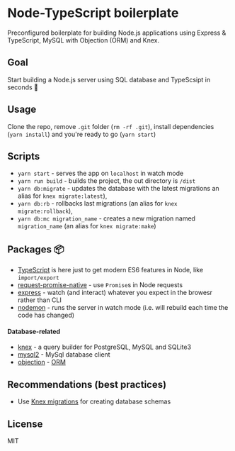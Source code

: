 # Node-TypeScript boilerplate

Preconfigured boilerplate for building Node.js applications using Express & TypeScript, MySQL with Objection (ORM) and Knex.

## Goal

Start building a Node.js server using SQL database and TypeScsipt in seconds 🎉

## Usage

Clone the repo, remove `.git` folder (`rm -rf .git`), install dependencies (`yarn install`) and you're ready to go (`yarn start`)

## Scripts

- `yarn start` - serves the app on `localhost` in watch mode
- `yarn run build` - builds the project, the out directory is `/dist`
- `yarn db:migrate` - updates the database with the latest migrations an alias for `knex migrate:latest`),
- `yarn db:rb` - rollbacks last migrations (an alias for `knex migrate:rollback`),
- `yarn db:mc migration_name` - creates a new migration named `migration_name` (an alias for `knex migrate:make`)

## Packages 📦

- [TypeScript](https://github.com/Microsoft/TypeScript) is here just to get modern ES6 features in Node, like `import/export`
- [request-promise-native](https://github.com/request/request-promise-native) - use `Promise`s in Node requests
- [express](https://github.com/expressjs/express) - watch (and interact) whatever you expect in the browesr rather than CLI
- [nodemon](https://github.com/remy/nodemon) - runs the server in watch mode (i.e. will rebuild each time the code has changed)

#### Database-related

- [knex](https://github.com/tgriesser/knex) - a query builder for PostgreSQL, MySQL and SQLite3
- [mysql2](https://github.com/sidorares/node-mysql2) - MySql database client
- [objection](https://github.com/Vincit/objection.js) - [ORM](https://en.wikipedia.org/wiki/Object-relational_mapping)

## Recommendations (best practices)

- Use [Knex migrations](https://knexjs.org/#Migrations) for creating database schemas

## License

MIT
